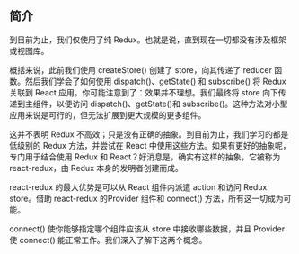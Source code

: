 <!--
 * @Description: 
 * @Author: ranyang
 * @Date: 2020-04-20 09:42:00
 * @LastEditTime: 2020-04-27 14:09:27
 * @FilePath: /12-uda/03-react-learning-uda/2-react&redux/3-react与redux/1简介.md
 -->
## 简介

到目前为止，我们仅使用了纯 Redux。也就是说，直到现在一切都没有涉及框架或视图库。

概括来说，此前我们使用 createStore() 创建了 store，向其传递了 reducer 函数。然后我们学会了如何使用 dispatch()、getState() 和 subscribe() 将 Redux 关联到 React 应用。你可能注意到了：效果并不理想。我们最终将 store 向下传递到主组件，以便访问 dispatch()、getState()和 subscribe()。这种方法对小型应用来说是可行的，但无法扩展到更大规模的更多组件。

这并不表明 Redux 不高效；只是没有正确的抽象。到目前为止，我们学习的都是低级别的 Redux 方法，并尝试在 React 中使用这些方法。如果有更好的抽象呢，专门用于结合使用 Redux 和 React？好消息是，确实有这样的抽象，它被称为 react-redux，由 Redux 本身的发明者创建而成。

react-redux 的最大优势是可以从 React 组件内派遣 action 和访问 Redux store。借助 react-redux 的Provider 组件和 connect() 方法，所有这一切成为可能。

connect() 使你能够指定哪个组件应该从 store 中接收哪些数据，并且 Provider 使 connect() 能正常工作。我们深入了解下这两个概念。